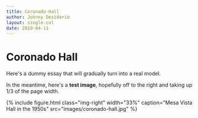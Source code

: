 ```yaml
---
title: Coronado-Hall
author: Johnny Desiderio
layout: single-col
date: 2019-04-11
---
```



# Coronado Hall

Here's a dummy essay that will gradually turn into a real model.

In the meantime, here's a **test image**, hopefully off to the right and taking up 1/3 of the page width.

{% include figure.html class="img-right" width="33%" caption="Mesa Vista Hall in the 1950s" src="images/coronado-hall.jpg" %}
